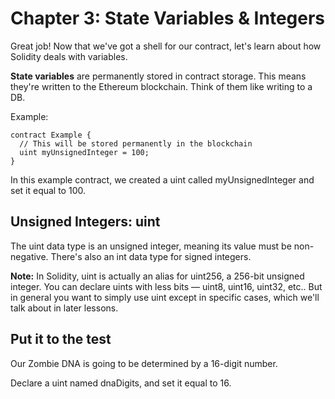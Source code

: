 # Chapter 3: State Variables & Integers

Great job! Now that we've got a shell for our contract, let's learn about how Solidity deals with variables.

**State variables** are permanently stored in contract storage. This means they're written to the Ethereum blockchain. Think of them like writing to a DB.

Example:
```
contract Example {
  // This will be stored permanently in the blockchain
  uint myUnsignedInteger = 100;
}
```
In this example contract, we created a uint called myUnsignedInteger and set it equal to 100.

## Unsigned Integers: uint
The uint data type is an unsigned integer, meaning its value must be non-negative. There's also an int data type for signed integers.

**Note:** In Solidity, uint is actually an alias for uint256, a 256-bit unsigned integer. You can declare uints with less bits — uint8, uint16, uint32, etc.. But in general you want to simply use uint except in specific cases, which we'll talk about in later lessons.

## Put it to the test

Our Zombie DNA is going to be determined by a 16-digit number.

Declare a uint named dnaDigits, and set it equal to 16.